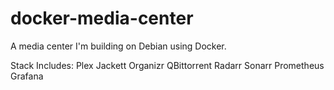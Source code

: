 # docker-media-center
A media center I'm building on Debian using Docker.

Stack Includes:
Plex
Jackett
Organizr
QBittorrent
Radarr
Sonarr
Prometheus
Grafana
